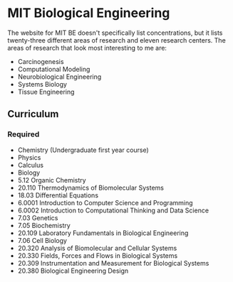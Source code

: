 # MIT Biological Engineering

The website for MIT BE doesn't specifically list concentrations, but it lists twenty-three different areas of research and eleven research centers. The areas of research that look most interesting to me are:
- Carcinogenesis
- Computational Modeling
- Neurobiological Engineering
- Systems Biology
- Tissue Engineering
    
## Curriculum
### Required
- Chemistry (Undergraduate first year course)
- Physics
- Calculus
- Biology
- 5.12 Organic Chemistry
- 20.110 Thermodynamics of Biomolecular Systems
- 18.03 Differential Equations
- 6.0001 Introduction to Computer Science and Programming
- 6.0002 Introduction to Computational Thinking and Data Science
- 7.03 Genetics
- 7.05 Biochemistry
- 20.109 Laboratory Fundamentals in Biological Engineering
- 7.06 Cell Biology
- 20.320 Analysis of Biomolecular and Cellular Systems
- 20.330 Fields, Forces and Flows in Biological Systems
- 20.309 Instrumentation and Measurement for Biological Systems
- 20.380 Biological Engineering Design
